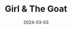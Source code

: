 ---
title: 'Girl & The Goat'
link: https://www.girlandthegoat.com/chicago
description: Modern American with so many lovely dishes. Definitely get the Chickpea Fritter!
tags: []
content-type: good eats
date: 2024-03-03
---